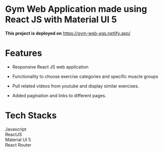 # Gym Web Application made using React JS with Material UI 5

**This project is deployed on** https://gym-web-ags.netlify.app/

# Features

- Responsive React JS web application

- Functionality to choose exercise categories and specific muscle groups
- Pull related videos from youtube and display similar exercises.
- Added pagination and links to different pages.

# Tech Stacks
Javascript <br>
ReactJS <br>
Material UI 5 <br>
React Router <br>

